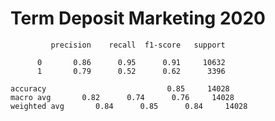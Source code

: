# Term Deposit Marketing 2020
             precision    recall  f1-score   support

          0       0.86      0.95      0.91     10632
          1       0.79      0.52      0.62      3396

    accuracy                           0.85     14028
    macro avg       0.82      0.74      0.76     14028
    weighted avg       0.84      0.85      0.84     14028
